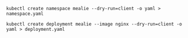 `kubectl create namespace mealie --dry-run=client -o yaml > namespace.yaml`

`kubectl create deployment mealie --image nginx --dry-run=client -o yaml > deployment.yaml`

